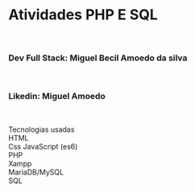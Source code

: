 <h1>
Atividades PHP E SQL
</h1>
<br>
<h3>
Dev Full Stack:
Miguel Becil Amoedo da silva
</h3>
<br>
<h3>
Likedin:
Miguel Amoedo
</h3>
<br>

<p>
Tecnologias usadas
<br>
HTML
<br>
Css
JavaScript (es6)
<br>
PHP
<br>
Xampp
<br>
MariaDB/MySQL
<br>
SQL
</p>
